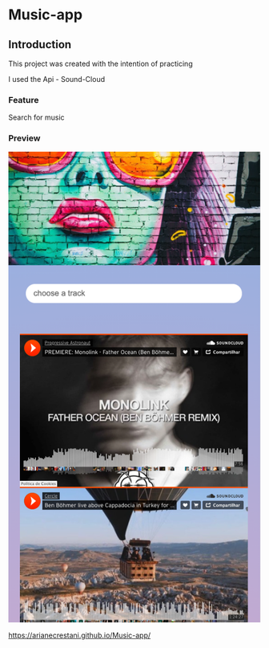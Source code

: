 # Music-app


## Introduction

This project was created with the intention of practicing

I used the Api - Sound-Cloud

### Feature

Search for music 

### Preview

![flwochart](./Preview.jpg)

https://arianecrestani.github.io/Music-app/
